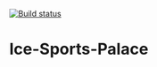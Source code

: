 [![Build status](https://ci.appveyor.com/api/projects/status/6vie0l3jsxxg7w65?svg=true)](https://ci.appveyor.com/project/Lozick13/ice-sports-palace)

# Ice-Sports-Palace